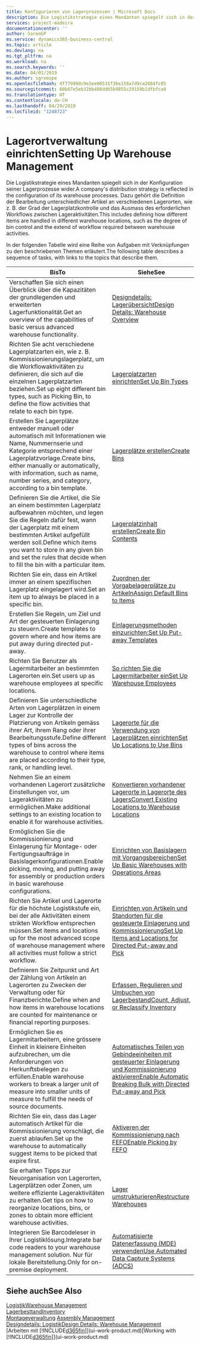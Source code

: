 ```yaml
---
title: Konfigurieren von Lagerprozessen | Microsoft Docs
description: Die Logistikstrategie eines Mandanten spiegelt sich in der Konfiguration seiner Lagerprozesse wider. Dazu gehört die Definition der Bearbeitung unterschiedlicher Artikel an verschiedenen Lagerorten, wie z. B. der Grad der Lagerplatzkontrolle und das Ausmass des erforderlichen Workflows zwischen Lageraktivitäten.
services: project-madeira
documentationcenter: ''
author: SorenGP
ms.service: dynamics365-business-central
ms.topic: article
ms.devlang: na
ms.tgt_pltfrm: na
ms.workload: na
ms.search.keywords: ''
ms.date: 04/01/2019
ms.author: sgroespe
ms.openlocfilehash: df77998dc9e5ee06531f3be158a7d9ca2604fc05
ms.sourcegitcommit: 60b87e5eb32bb408dd65b9855c29159b1dfbfca8
ms.translationtype: HT
ms.contentlocale: de-CH
ms.lasthandoff: 04/29/2019
ms.locfileid: "1248723"
---
```

# <a name="setting-up-warehouse-management"></a><span data-ttu-id="b7b5d-104">Lagerortverwaltung einrichten</span><span class="sxs-lookup"><span data-stu-id="b7b5d-104">Setting Up Warehouse Management</span></span>
<span data-ttu-id="b7b5d-105">Die Logistikstrategie eines Mandanten spiegelt sich in der Konfiguration seiner Lagerprozesse wider.</span><span class="sxs-lookup"><span data-stu-id="b7b5d-105">A company's distribution strategy is reflected in the configuration of its warehouse processes.</span></span> <span data-ttu-id="b7b5d-106">Dazu gehört die Definition der Bearbeitung unterschiedlicher Artikel an verschiedenen Lagerorten, wie z. B. der Grad der Lagerplatzkontrolle und das Ausmass des erforderlichen Workflows zwischen Lageraktivitäten.</span><span class="sxs-lookup"><span data-stu-id="b7b5d-106">This includes defining how different items are handled in different warehouse locations, such as the degree of bin control and the extend of workflow required between warehouse activities.</span></span>  

 <span data-ttu-id="b7b5d-107">In der folgenden Tabelle wird eine Reihe von Aufgaben mit Verknüpfungen zu den beschriebenen Themen erläutert.</span><span class="sxs-lookup"><span data-stu-id="b7b5d-107">The following table describes a sequence of tasks, with links to the topics that describe them.</span></span>   

|<span data-ttu-id="b7b5d-108">**Bis**</span><span class="sxs-lookup"><span data-stu-id="b7b5d-108">**To**</span></span>|<span data-ttu-id="b7b5d-109">**Siehe**</span><span class="sxs-lookup"><span data-stu-id="b7b5d-109">**See**</span></span>|  
|------------|-------------|  
|<span data-ttu-id="b7b5d-110">Verschaffen Sie sich einen Überblick über die Kapazitäten der grundlegenden und erweiterten Lagerfunktionalität.</span><span class="sxs-lookup"><span data-stu-id="b7b5d-110">Get an overview of the capabilities of basic versus advanced warehouse functionality.</span></span>|[<span data-ttu-id="b7b5d-111">Designdetails: Lagerübersicht</span><span class="sxs-lookup"><span data-stu-id="b7b5d-111">Design Details: Warehouse Overview</span></span>](design-details-warehouse-overview.md)|  
|<span data-ttu-id="b7b5d-112">Richten Sie acht verschiedene Lagerplatzarten ein, wie z. B. Kommissionierungslagerplatz, um die Workflowaktivitäten zu definieren, die sich auf die einzelnen Lagerplatzarten beziehen.</span><span class="sxs-lookup"><span data-stu-id="b7b5d-112">Set up eight different bin types, such as Picking Bin, to define the flow activities that relate to each bin type.</span></span>|[<span data-ttu-id="b7b5d-113">Lagerplatzarten einrichten</span><span class="sxs-lookup"><span data-stu-id="b7b5d-113">Set Up Bin Types</span></span>](warehouse-how-to-set-up-bin-types.md)|  
|<span data-ttu-id="b7b5d-114">Erstellen Sie Lagerplätze entweder manuell oder automatisch mit Informationen wie Name, Nummernserie und Kategorie entsprechend einer Lagerplatzvorlage.</span><span class="sxs-lookup"><span data-stu-id="b7b5d-114">Create bins, either manually or automatically, with information, such as name, number series, and category, according to a bin template.</span></span>|[<span data-ttu-id="b7b5d-115">Lagerplätze erstellen</span><span class="sxs-lookup"><span data-stu-id="b7b5d-115">Create Bins</span></span>](warehouse-how-to-create-individual-bins.md)|  
|<span data-ttu-id="b7b5d-116">Definieren Sie die Artikel, die Sie an einem bestimmten Lagerplatz aufbewahren möchten, und legen Sie die Regeln dafür fest, wann der Lagerplatz mit einem bestimmten Artikel aufgefüllt werden soll.</span><span class="sxs-lookup"><span data-stu-id="b7b5d-116">Define which items you want to store in any given bin and set the rules that decide when to fill the bin with a particular item.</span></span>|[<span data-ttu-id="b7b5d-117">Lagerplatzinhalt erstellen</span><span class="sxs-lookup"><span data-stu-id="b7b5d-117">Create Bin Contents</span></span>](warehouse-how-to-set-up-bin-contents.md)|  
|<span data-ttu-id="b7b5d-118">Richten Sie ein, dass ein Artikel immer an einem spezifischen Lagerplatz eingelagert wird.</span><span class="sxs-lookup"><span data-stu-id="b7b5d-118">Set an item up to always be placed in a specific bin.</span></span>|[<span data-ttu-id="b7b5d-119">Zuordnen der Vorgabelagerplätze zu Artikeln</span><span class="sxs-lookup"><span data-stu-id="b7b5d-119">Assign Default Bins to Items</span></span>](warehouse-how-to-assign-default-bins-to-items.md)|
|<span data-ttu-id="b7b5d-120">Erstellen Sie Regeln, um Ziel und Art der gesteuerten Einlagerung zu steuern.</span><span class="sxs-lookup"><span data-stu-id="b7b5d-120">Create templates to govern where and how items are put away during directed put-away.</span></span>|[<span data-ttu-id="b7b5d-121">Einlagerungsmethoden einzurichten:</span><span class="sxs-lookup"><span data-stu-id="b7b5d-121">Set Up Put-away Templates</span></span>](warehouse-how-to-set-up-put-away-templates.md)|
|<span data-ttu-id="b7b5d-122">Richten Sie Benutzer als Lagermitarbeiter an bestimmten Lagerorten ein.</span><span class="sxs-lookup"><span data-stu-id="b7b5d-122">Set users up as warehouse employees at specific locations.</span></span>|[<span data-ttu-id="b7b5d-123">So richten Sie die Lagermitarbeiter ein</span><span class="sxs-lookup"><span data-stu-id="b7b5d-123">Set Up Warehouse Employees</span></span>](warehouse-how-to-set-up-warehouse-employees.md)|
|<span data-ttu-id="b7b5d-124">Definieren Sie unterschiedliche Arten von Lagerplätzen in einem Lager zur Kontrolle der Platzierung von Artikeln gemäss ihrer Art, ihrem Rang oder ihrer Bearbeitungsstufe.</span><span class="sxs-lookup"><span data-stu-id="b7b5d-124">Define different types of bins across the warehouse to control where items are placed according to their type, rank, or handling level.</span></span>|[<span data-ttu-id="b7b5d-125">Lagerorte für die Verwendung von Lagerplätzen einrichten</span><span class="sxs-lookup"><span data-stu-id="b7b5d-125">Set Up Locations to Use Bins</span></span>](warehouse-how-to-set-up-locations-to-use-bins.md)|
|<span data-ttu-id="b7b5d-126">Nehmen Sie an einem vorhandenen Lagerort zusätzliche Einstellungen vor, um Lageraktivitäten zu ermöglichen.</span><span class="sxs-lookup"><span data-stu-id="b7b5d-126">Make additional settings to an existing location to enable it for warehouse activities.</span></span>|[<span data-ttu-id="b7b5d-127">Konvertieren vorhandener Lagerorte in Lagerorte des Lagers</span><span class="sxs-lookup"><span data-stu-id="b7b5d-127">Convert Existing Locations to Warehouse Locations</span></span>](warehouse-how-to-convert-existing-locations-to-warehouse-locations.md)|
|<span data-ttu-id="b7b5d-128">Ermöglichen Sie die Kommissionierung und Einlagerung für Montage- oder Fertigungsaufträge in Basislagerkonfigurationen.</span><span class="sxs-lookup"><span data-stu-id="b7b5d-128">Enable picking, moving, and putting away for assembly or production orders in basic warehouse configurations.</span></span>|[<span data-ttu-id="b7b5d-129">Einrichten von Basislagern mit Vorgangsbereichen</span><span class="sxs-lookup"><span data-stu-id="b7b5d-129">Set Up Basic Warehouses with Operations Areas</span></span>](warehouse-how-to-set-up-basic-warehouses-with-operations-areas.md)|  
|<span data-ttu-id="b7b5d-130">Richten Sie Artikel und Lagerorte für die höchste Logistikstufe ein, bei der alle Aktivitäten einem strikten Workflow entsprechen müssen.</span><span class="sxs-lookup"><span data-stu-id="b7b5d-130">Set items and locations up for the most advanced scope of warehouse management where all activities must follow a strict workflow.</span></span>|[<span data-ttu-id="b7b5d-131">Einrichten von Artikeln und Standorten für die gesteuerte Einlagerung und Kommissionierung</span><span class="sxs-lookup"><span data-stu-id="b7b5d-131">Set Up Items and Locations for Directed Put-away and Pick</span></span>](warehouse-how-to-set-up-items-for-directed-put-away-and-pick.md)|  
|<span data-ttu-id="b7b5d-132">Definieren Sie Zeitpunkt und Art der Zählung von Artikeln an Lagerorten zu Zwecken der Verwaltung oder für Finanzberichte.</span><span class="sxs-lookup"><span data-stu-id="b7b5d-132">Define when and how items in warehouse locations are counted for maintenance or financial reporting purposes.</span></span>|[<span data-ttu-id="b7b5d-133">Erfassen, Regulieren und Umbuchen von Lagerbestand</span><span class="sxs-lookup"><span data-stu-id="b7b5d-133">Count, Adjust, or Reclassify Inventory</span></span>](inventory-how-count-adjust-reclassify.md)|
|<span data-ttu-id="b7b5d-134">Ermöglichen Sie es Lagermitarbeitern, eine grössere Einheit in kleinere Einheiten aufzubrechen, um die Anforderungen von Herkunftsbelegen zu erfüllen.</span><span class="sxs-lookup"><span data-stu-id="b7b5d-134">Enable warehouse workers to break a larger unit of measure into smaller units of measure to fulfill the needs of source documents.</span></span>|[<span data-ttu-id="b7b5d-135">Automatisches Teilen von Gebindeeinheiten mit gesteuerter Einlagerung und Kommissionierung aktivieren</span><span class="sxs-lookup"><span data-stu-id="b7b5d-135">Enable Automatic Breaking Bulk with Directed Put-away and Pick</span></span>](warehouse-enable-automatic-breaking-bulk-with-directed-put-away-and-pick.md)|  
|<span data-ttu-id="b7b5d-136">Richten Sie ein, dass das Lager automatisch Artikel für die Kommissionierung vorschlägt, die zuerst ablaufen.</span><span class="sxs-lookup"><span data-stu-id="b7b5d-136">Set up the warehouse to automatically suggest items to be picked that expire first.</span></span>|[<span data-ttu-id="b7b5d-137">Aktiveren der Kommissionierung nach FEFO</span><span class="sxs-lookup"><span data-stu-id="b7b5d-137">Enable Picking by FEFO</span></span>](warehouse-picking-by-fefo.md)|
|<span data-ttu-id="b7b5d-138">Sie erhalten Tipps zur Neuorganisation von Lagerorten, Lagerplätzen oder Zonen, um weitere effiziente Lageraktivitäten zu erhalten.</span><span class="sxs-lookup"><span data-stu-id="b7b5d-138">Get tips on how to reorganize locations, bins, or zones to obtain more efficient warehouse activities.</span></span>|[<span data-ttu-id="b7b5d-139">Lager umstrukturieren</span><span class="sxs-lookup"><span data-stu-id="b7b5d-139">Restructure Warehouses</span></span>](warehouse-how-to-restructure-warehouses.md)|
|<span data-ttu-id="b7b5d-140">Integrieren Sie Barcodeleser in Ihrer Logistiklösung.</span><span class="sxs-lookup"><span data-stu-id="b7b5d-140">Integrate bar code readers to your warehouse management solution.</span></span> <span data-ttu-id="b7b5d-141">Nur für lokale Bereitstellung.</span><span class="sxs-lookup"><span data-stu-id="b7b5d-141">Only for on-premise deployment.</span></span>|[<span data-ttu-id="b7b5d-142">Automatisierte Datenerfassung (MDE) verwenden</span><span class="sxs-lookup"><span data-stu-id="b7b5d-142">Use Automated Data Capture Systems (ADCS)</span></span>](warehouse-use-automated-data-capture-systems-adcs.md)|

## <a name="see-also"></a><span data-ttu-id="b7b5d-143">Siehe auch</span><span class="sxs-lookup"><span data-stu-id="b7b5d-143">See Also</span></span>  
[<span data-ttu-id="b7b5d-144">Logistik</span><span class="sxs-lookup"><span data-stu-id="b7b5d-144">Warehouse Management</span></span>](warehouse-manage-warehouse.md)  
[<span data-ttu-id="b7b5d-145">Lagerbesttand</span><span class="sxs-lookup"><span data-stu-id="b7b5d-145">Inventory</span></span>](inventory-manage-inventory.md)  
<span data-ttu-id="b7b5d-146">[Montageverwaltung](assembly-assemble-items.md)  </span><span class="sxs-lookup"><span data-stu-id="b7b5d-146">[Assembly Management](assembly-assemble-items.md)  </span></span>  
[<span data-ttu-id="b7b5d-147">Designdetails: Logistik</span><span class="sxs-lookup"><span data-stu-id="b7b5d-147">Design Details: Warehouse Management</span></span>](design-details-warehouse-management.md)  
<span data-ttu-id="b7b5d-148">[Arbeiten mit [!INCLUDE[d365fin](includes/d365fin_md.md)]](ui-work-product.md)</span><span class="sxs-lookup"><span data-stu-id="b7b5d-148">[Working with [!INCLUDE[d365fin](includes/d365fin_md.md)]](ui-work-product.md)</span></span>
